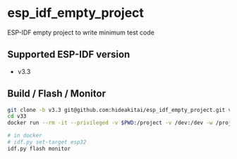 # esp_idf_empty_project

ESP-IDF empty project to write minimum test code

## Supported ESP-IDF version

- v3.3

## Build / Flash / Monitor

```bash
git clone -b v3.3 git@github.com:hideakitai/esp_idf_empty_project.git v33
cd v33
docker run --rm -it --privileged -v $PWD:/project -v /dev:/dev -w /project espressif/idf:release-v3.3

# in docker
# idf.py set-target esp32
idf.py flash monitor
```
